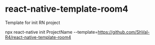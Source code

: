 # react-native-template-room4
Template for init RN project

npx react-native init ProjectName --template=https://github.com/ShVal-R4/react-native-template-room4
